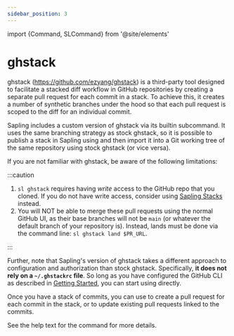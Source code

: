 ```yaml
---
sidebar_position: 3
---
```


import {Command, SLCommand} from '@site/elements'

# ghstack

ghstack (https://github.com/ezyang/ghstack) is a third-party tool designed to facilitate a stacked diff workflow in GitHub repositories by creating a separate pull request for each commit in a stack. To achieve this, it creates a number of synthetic branches under the hood so that each pull request is scoped to the diff for an individual commit.

Sapling includes a custom version of ghstack via its builtin <SLCommand name="ghstack" /> subcommand. It uses the same branching strategy as stock ghstack, so it is possible to publish a stack in Sapling using <SLCommand name="ghstack" /> and then import it into a Git working tree of the same repository using stock ghstack (or vice versa).

If you are not familiar with ghstack, be aware of the following limitations:

:::caution

1. `sl ghstack` requires having _write_ access to the GitHub repo that you cloned. If you do not have write access, consider using [Sapling Stacks](./sapling-stack.md) instead.
2. You will NOT be able to merge these pull requests using the normal GitHub UI, as their base branches will not be `main` (or whatever the default branch of your repository is). Instead, lands must be done via the command line: `sl ghstack land $PR_URL`.

:::

Further, note that Sapling's version of ghstack takes a different approach to configuration and authorization than stock ghstack. Specifically, **it does not rely on a `~/.ghstackrc` file**. So long as you have configured the GitHub CLI as described in [Getting Started](../introduction/getting-started.md#authenticating-with-github), you can start using <SLCommand name="ghstack" /> directly.

Once you have a stack of commits, you can use <SLCommand name="ghstack" /> to create a pull request for each commit in the stack, or to update existing pull requests linked to the commits.

See the help text for the <Command name="ghstack" /> command for more details.
